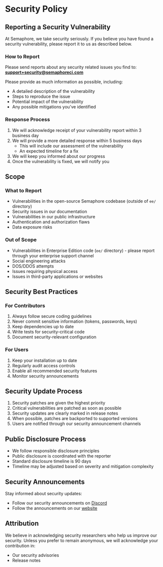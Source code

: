 # Security Policy

## Reporting a Security Vulnerability

At Semaphore, we take security seriously. If you believe you have found a security vulnerability, please report it to us as described below.

### How to Report

Please send reports about any security related issues you find to:
**<support+security@semaphoreci.com>**

Please provide as much information as possible, including:

- A detailed description of the vulnerability
- Steps to reproduce the issue
- Potential impact of the vulnerability
- Any possible mitigations you've identified

### Response Process

1. We will acknowledge receipt of your vulnerability report within 3 business day
2. We will provide a more detailed response within 5 business days
   - This will include our assessment of the vulnerability
   - An expected timeline for a fix
3. We will keep you informed about our progress
4. Once the vulnerability is fixed, we will notify you

## Scope

### What to Report

- Vulnerabilities in the open-source Semaphore codebase (outside of `ee/` directory)
- Security issues in our documentation
- Vulnerabilities in our public infrastructure
- Authentication and authorization flaws
- Data exposure risks

### Out of Scope

- Vulnerabilities in Enterprise Edition code (`ee/` directory) - please report through your enterprise support channel
- Social engineering attacks
- DOS/DDOS attempts
- Issues requiring physical access
- Issues in third-party applications or websites

## Security Best Practices

### For Contributors

1. Always follow secure coding guidelines
2. Never commit sensitive information (tokens, passwords, keys)
3. Keep dependencies up to date
4. Write tests for security-critical code
5. Document security-relevant configuration

### For Users

1. Keep your installation up to date
2. Regularly audit access controls
3. Enable all recommended security features
4. Monitor security announcements

## Security Update Process

1. Security patches are given the highest priority
2. Critical vulnerabilities are patched as soon as possible
3. Security updates are clearly marked in release notes
4. When possible, patches are backported to supported versions
5. Users are notified through our security announcement channels

## Public Disclosure Process

- We follow responsible disclosure principles
- Public disclosure is coordinated with the reporter
- Standard disclosure timeline is 90 days
- Timeline may be adjusted based on severity and mitigation complexity

## Security Announcements

Stay informed about security updates:

- Follow our security announcements on [Discord](https://discord.gg/FBuUrV24NH)
- Follow the announcements on our [website](https://semaphoreci.com/category/semaphore-news)

## Attribution

We believe in acknowledging security researchers who help us improve our security. Unless you prefer to remain anonymous, we will acknowledge your contribution in:

- Our security advisories
- Release notes
